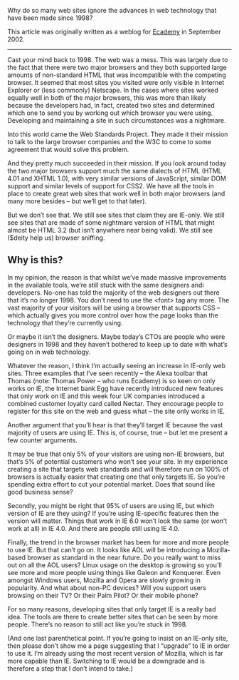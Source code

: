 Why do so many web sites ignore the advances in web technology that
have been made since 1998?

This article was originally written as a weblog for
[Ecademy](http://www.ecademy.com/) in September 2002.

---

Cast your mind back to 1998. The web was a mess. This was largely due
to the fact that there were two major browsers and they both supported
large amounts of non-standard HTML that was incompatible with the competing
browser. It seemed that most sites you visited were only visible in Internet
Explorer or (less commonly) Netscape. In the cases where sites worked
equally well in both of the major browsers, this was more than likely
because the developers had, in fact, created two sites and determined which
one to send you by working out which browser you were using. Developing and
maintaining a site in such circumstances was a nightmare.

Into this world came the Web Standards Project. They made it their mission
to talk to the large browser companies and the W3C to come to some
agreement that would solve this problem.

And they pretty much succeeded in their mission. If you look around today
the two major browsers support much the same dialects of HTML (HTML 4.01
and XHTML 1.0), with very similar versions of JavaScript, similar DOM
support and similar levels of support for CSS2. We have all the tools in
place to create great web sites that work well in both major browsers (and
many more besides – but we’ll get to that later).

But we don’t see that. We still see sites that claim they are IE-only. We
still see sites that are made of some nightmare version of HTML that might
almost be HTML 3.2 (but isn’t anywhere near being valid). We still see
($deity help us) browser sniffing.

## Why is this?

In my opinion, the reason is that whilst we’ve made massive improvements in
the available tools, we’re still stuck with the same designers andi
developers. No-one has told the majority of the web designers out there
that it’s no longer 1998. You don’t need to use the &lt;font&gt; tag any
more. The vast majority of your visitors will be using a browser that
supports CSS – which actually gives you more control over how the page
looks than the technology that they’re currently using.

Or maybe it isn’t the designers. Maybe today’s CTOs are people who were
designers in 1998 and they haven’t bothered to keep up to date with
what’s going on in web technology.

Whatever the reason, I think I’m actually seeing an increase in IE-only
web sites. Three examples that I’ve seen recently – the Alexa toolbar
that Thomas (note: Thomas Power – who runs Ecademy) is so keen on only
works on IE, the Internet bank Egg have recently introduced new features
that only work on IE and this week four UK companies introduced a combined
customer loyalty card called Nectar. They encourage people to register for
this site on the web and guess what – the site only works in IE.

Another argument that you’ll hear is that they’ll target IE because the
vast majority of users are using IE. This is, of course, true – but let
me present a few counter arguments.

It may be true that only 5% of your visitors are using non-IE browsers, but
that’s 5% of potential customers who won’t see your site. In my experience
creating a site that targets web standards and will therefore run on 100%
of browsers is actually easier that creating one that only targets IE. So
you’re spending extra effort to cut your potential market. Does that sound
like good business sense?

Secondly, you might be right that 95% of users are using IE, but which
version of IE are they using? If you’re using IE-specific features then the
version will matter. Things that work in IE 6.0 won’t look the same (or
won’t work at all) in IE 4.0. And there are people still using IE 4.0.

Finally, the trend in the browser market has been for more and more people
to use IE. But that can’t go on. It looks like AOL will be introducing a
Mozilla-based browser as standard in the near future. Do you really want
to miss out on all the AOL users? Linux usage on the desktop is growing so
you’ll see more and more people using things like Galeon and Konquerer.
Even amongst Windows users, Mozilla and Opera are slowly growing in
popularity. And what about non-PC devices? Will you support users browsing
on their TV? Or their Palm Pilot? Or their mobile phone?

For so many reasons, developing sites that only target IE is a really bad
idea. The tools are there to create better sites that can be seen by more
people. There’s no reason to still act like you’re stuck in 1998.

(And one last parenthetical point. If you’re going to insist on an IE-only
site, then please don’t show me a page suggesting that I “upgrade” to
IE in order to use it. I’m already using the most recent version of
Mozilla, which is far more capable than IE. Switching to IE would be a
downgrade and is therefore a step that I don’t intend to take.)
